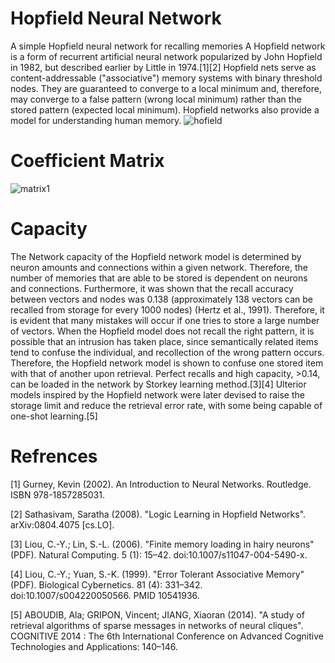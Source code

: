 # Hopfield Neural Network
A simple Hopfield neural network for recalling memories
A Hopfield network is a form of recurrent artificial neural network popularized by John Hopfield in 1982, but described earlier by Little in 1974.[1][2] Hopfield nets serve as content-addressable ("associative") memory systems with binary threshold nodes. They are guaranteed to converge to a local minimum and, therefore, may converge to a false pattern (wrong local minimum) rather than the stored pattern (expected local minimum). Hopfield networks also provide a model for understanding human memory.
![hofield](https://user-images.githubusercontent.com/13776994/61201384-94801400-a6f9-11e9-8db1-803f8229f868.png)

# Coefficient Matrix
![matrix1](https://user-images.githubusercontent.com/13776994/61285801-d3d06280-a7d6-11e9-8582-23f0a5a7ab3d.png)

# Capacity
The Network capacity of the Hopfield network model is determined by neuron amounts and connections within a given network. Therefore, the number of memories that are able to be stored is dependent on neurons and connections. Furthermore, it was shown that the recall accuracy between vectors and nodes was 0.138 (approximately 138 vectors can be recalled from storage for every 1000 nodes) (Hertz et al., 1991). Therefore, it is evident that many mistakes will occur if one tries to store a large number of vectors. When the Hopfield model does not recall the right pattern, it is possible that an intrusion has taken place, since semantically related items tend to confuse the individual, and recollection of the wrong pattern occurs. Therefore, the Hopfield network model is shown to confuse one stored item with that of another upon retrieval. Perfect recalls and high capacity, >0.14, can be loaded in the network by Storkey learning method.[3][4] Ulterior models inspired by the Hopfield network were later devised to raise the storage limit and reduce the retrieval error rate, with some being capable of one-shot learning.[5]

# Refrences
[1] Gurney, Kevin (2002). An Introduction to Neural Networks. Routledge. ISBN 978-1857285031.

[2] Sathasivam, Saratha (2008). "Logic Learning in Hopfield Networks". arXiv:0804.4075 [cs.LO].

[3] Liou, C.-Y.; Lin, S.-L. (2006). "Finite memory loading in hairy neurons" (PDF). Natural Computing. 5 (1): 15–42. doi:10.1007/s11047-004-5490-x.

[4] Liou, C.-Y.; Yuan, S.-K. (1999). "Error Tolerant Associative Memory" (PDF). Biological Cybernetics. 81 (4): 331–342. doi:10.1007/s004220050566. PMID 10541936.

[5] ABOUDIB, Ala; GRIPON, Vincent; JIANG, Xiaoran (2014). "A study of retrieval algorithms of sparse messages in networks of neural cliques". COGNITIVE 2014 : The 6th International Conference on Advanced Cognitive Technologies and Applications: 140–146.
